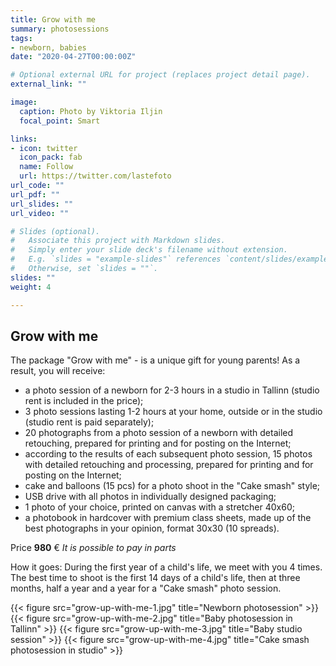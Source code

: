 ```yaml
---
title: Grow with me
summary: photosessions
tags:
- newborn, babies
date: "2020-04-27T00:00:00Z"

# Optional external URL for project (replaces project detail page).
external_link: ""

image:
  caption: Photo by Viktoria Iljin
  focal_point: Smart

links:
- icon: twitter
  icon_pack: fab
  name: Follow
  url: https://twitter.com/lastefoto
url_code: ""
url_pdf: ""
url_slides: ""
url_video: ""

# Slides (optional).
#   Associate this project with Markdown slides.
#   Simply enter your slide deck's filename without extension.
#   E.g. `slides = "example-slides"` references `content/slides/example-slides.md`.
#   Otherwise, set `slides = ""`.
slides: ""
weight: 4

---
```


## Grow with me

The package "Grow with me" - is a unique gift for young parents!
As a result, you will receive:
* a photo session of a newborn for 2-3 hours in a studio in Tallinn (studio rent is included in the price);
* 3 photo sessions lasting 1-2 hours at your home, outside or in the studio (studio rent is paid separately);
* 20 photographs from a photo session of a newborn with detailed retouching, prepared for printing and for posting on the Internet;
* according to the results of each subsequent photo session, 15 photos with detailed retouching and processing, prepared for printing and for posting on the Internet;
* cake and balloons (15 pcs) for a photo shoot in the "Cake smash" style;
* USB drive with all photos in individually designed packaging;
* 1 photo of your choice, printed on canvas with a stretcher 40x60;
* a photobook in hardcover with premium class sheets, made up of the best photographs in your opinion, format 30x30 (10 spreads).

Price **980** € 
_It is possible to pay in parts_

How it goes:
During the first year of a child's life, we meet with you 4 times. The best time to shoot is the first 14 days of a child's life, then at three months, half a year and a year for a "Cake smash" photo session.

{{< figure src="grow-up-with-me-1.jpg" title="Newborn photosession" >}}
{{< figure src="grow-up-with-me-2.jpg" title="Baby photosession in Tallinn" >}}
{{< figure src="grow-up-with-me-3.jpg" title="Baby studio session" >}}
{{< figure src="grow-up-with-me-4.jpg" title="Cake smash photosession in studio" >}}
